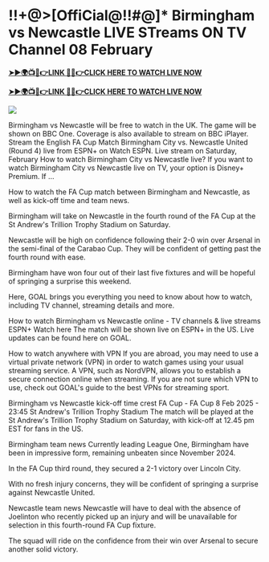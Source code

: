 # !!+@>[OffiCial@!!#@]* Birmingham vs Newcastle LIVE STreams ON TV Channel 08 February


**[➤►🌍📺📱👉LINK 🔴✅👉CLICK HERE TO WATCH LIVE NOW](https://mr-juniior.blogspot.com/2025/02/ef.html)**

**[➤►🌍📺📱👉LINK 🔴✅👉CLICK HERE TO WATCH LIVE NOW](https://mr-juniior.blogspot.com/2025/02/ef.html)**

[![](https://blogger.googleusercontent.com/img/b/R29vZ2xl/AVvXsEgw86QcRTQHa_0UF_R0Ce_BfmEP5mTpVruRVIlWCPMMqp8oWxkzZavuKovDSK7oHt7t7csMbgy3jKUoCHU7kED_YXGoogHBc3NxSi3Jurev7bBa3b51d-V1n3mFx857KlyS0FiziJpcUdJgJFovmDw3IASQPNDjw8eVi3p9JbVffFfUQEfkj3-qYllz/s686/soccer.gif)](https://mr-juniior.blogspot.com/2025/02/ef.html)

Birmingham vs Newcastle will be free to watch in the UK. The game will be shown on BBC One. Coverage is also available to stream on BBC iPlayer. Stream the English FA Cup Match Birmingham City vs. Newcastle United (Round 4) live from ESPN+ on Watch ESPN. Live stream on Saturday, February How to watch Birmingham City vs Newcastle live? If you want to watch Birmingham City vs Newcastle live on TV, your option is Disney+ Premium. If ...

How to watch the FA Cup match between Birmingham and Newcastle, as well as kick-off time and team news.

Birmingham will take on Newcastle in the fourth round of the FA Cup at the St Andrew's Trillion Trophy Stadium on Saturday.

Newcastle will be high on confidence following their 2-0 win over Arsenal in the semi-final of the Carabao Cup. They will be confident of getting past the fourth round with ease.

Birmingham have won four out of their last five fixtures and will be hopeful of springing a surprise this weekend.

Here, GOAL brings you everything you need to know about how to watch, including TV channel, streaming details and more.

How to watch Birmingham vs Newcastle online - TV channels & live streams
	ESPN+	Watch here
The match will be shown live on ESPN+ in the US. Live updates can be found here on GOAL.

How to watch anywhere with VPN
If you are abroad, you may need to use a virtual private network (VPN) in order to watch games using your usual streaming service. A VPN, such as NordVPN, allows you to establish a secure connection online when streaming. If you are not sure which VPN to use, check out GOAL's guide to the best VPNs for streaming sport.

Birmingham vs Newcastle kick-off time
crest
FA Cup - FA Cup
8 Feb 2025 - 23:45
St Andrew's Trillion Trophy Stadium
The match will be played at the St Andrew's Trillion Trophy Stadium on Saturday, with kick-off at 12.45 pm EST for fans in the US.

Birmingham team news
Currently leading League One, Birmingham have been in impressive form, remaining unbeaten since November 2024.

In the FA Cup third round, they secured a 2-1 victory over Lincoln City.

With no fresh injury concerns, they will be confident of springing a surprise against Newcastle United.

Newcastle team news
Newcastle will have to deal with the absence of Joelinton who recently picked up an injury and will be unavailable for selection in this fourth-round FA Cup fixture.

The squad will ride on the confidence from their win over Arsenal to secure another solid victory.
